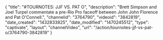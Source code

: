 {
    "title": "#TOURNOTES: JJF VS. PAT O",
    "description": "Brett Simpson and Joel Turpel commentate a pre-Rio Pro faceoff between John John Florence and Pat O'Connell.",
    "channelid": "3764790",
    "videoid": "3842819",
    "date_created": "1432833825",
    "date_modified": "1470245512",
    "type": "captivate",
    "layout": "channelVideo",
    "url": "\/action\/tournotes-jjf-vs-pat-o\/3764790-3842819"
}